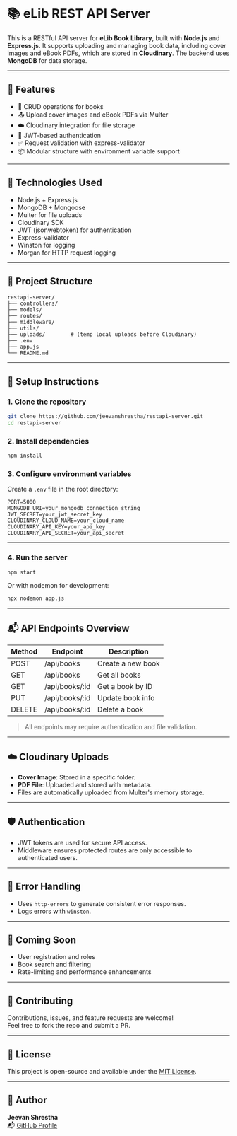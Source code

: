# 📚 eLib REST API Server

This is a RESTful API server for **eLib Book Library**, built with **Node.js** and **Express.js**. It supports uploading and managing book data, including cover images and eBook PDFs, which are stored in **Cloudinary**. The backend uses **MongoDB** for data storage.

---

## 🚀 Features

- 📖 CRUD operations for books
- 📤 Upload cover images and eBook PDFs via Multer
- ☁️ Cloudinary integration for file storage
- 🔐 JWT-based authentication
- ✅ Request validation with express-validator
- 📦 Modular structure with environment variable support

---

## 🧰 Technologies Used

- Node.js + Express.js
- MongoDB + Mongoose
- Multer for file uploads
- Cloudinary SDK
- JWT (jsonwebtoken) for authentication
- Express-validator
- Winston for logging
- Morgan for HTTP request logging

---

## 📁 Project Structure

```
restapi-server/
├── controllers/
├── models/
├── routes/
├── middleware/
├── utils/
├── uploads/        # (temp local uploads before Cloudinary)
├── .env
├── app.js
└── README.md
```

---

## 🔧 Setup Instructions

### 1. Clone the repository

```bash
git clone https://github.com/jeevanshrestha/restapi-server.git
cd restapi-server
```

### 2. Install dependencies

```bash
npm install
```

### 3. Configure environment variables

Create a `.env` file in the root directory:

```env
PORT=5000
MONGODB_URI=your_mongodb_connection_string
JWT_SECRET=your_jwt_secret_key
CLOUDINARY_CLOUD_NAME=your_cloud_name
CLOUDINARY_API_KEY=your_api_key
CLOUDINARY_API_SECRET=your_api_secret
```

---

### 4. Run the server

```bash
npm start
```

Or with nodemon for development:

```bash
npx nodemon app.js
```

---

## 📬 API Endpoints Overview

| Method | Endpoint         | Description                    |
|--------|------------------|--------------------------------|
| POST   | /api/books       | Create a new book              |
| GET    | /api/books       | Get all books                  |
| GET    | /api/books/:id   | Get a book by ID               |
| PUT    | /api/books/:id   | Update book info               |
| DELETE | /api/books/:id   | Delete a book                  |

> All endpoints may require authentication and file validation.

---

## ☁️ Cloudinary Uploads

- **Cover Image**: Stored in a specific folder.
- **PDF File**: Uploaded and stored with metadata.
- Files are automatically uploaded from Multer's memory storage.

---

## 🛡️ Authentication

- JWT tokens are used for secure API access.
- Middleware ensures protected routes are only accessible to authenticated users.

---

## 🐞 Error Handling

- Uses `http-errors` to generate consistent error responses.
- Logs errors with `winston`.

---

## 🧪 Coming Soon

- User registration and roles
- Book search and filtering
- Rate-limiting and performance enhancements

---

## 🤝 Contributing

Contributions, issues, and feature requests are welcome!  
Feel free to fork the repo and submit a PR.

---

## 📄 License

This project is open-source and available under the [MIT License](LICENSE).

---

## 👤 Author

**Jeevan Shrestha**  
📬 [GitHub Profile](https://github.com/jeevanshrestha)